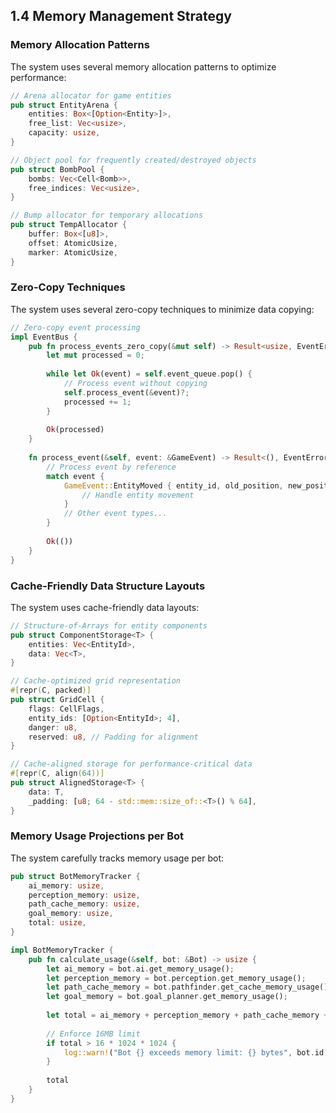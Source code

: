 ## 1.4 Memory Management Strategy

### Memory Allocation Patterns

The system uses several memory allocation patterns to optimize performance:

```rust
// Arena allocator for game entities
pub struct EntityArena {
    entities: Box<[Option<Entity>]>,
    free_list: Vec<usize>,
    capacity: usize,
}

// Object pool for frequently created/destroyed objects
pub struct BombPool {
    bombs: Vec<Cell<Bomb>>,
    free_indices: Vec<usize>,
}

// Bump allocator for temporary allocations
pub struct TempAllocator {
    buffer: Box<[u8]>,
    offset: AtomicUsize,
    marker: AtomicUsize,
}
```

### Zero-Copy Techniques

The system uses several zero-copy techniques to minimize data copying:

```rust
// Zero-copy event processing
impl EventBus {
    pub fn process_events_zero_copy(&mut self) -> Result<usize, EventError> {
        let mut processed = 0;
        
        while let Ok(event) = self.event_queue.pop() {
            // Process event without copying
            self.process_event(&event)?;
            processed += 1;
        }
        
        Ok(processed)
    }
    
    fn process_event(&self, event: &GameEvent) -> Result<(), EventError> {
        // Process event by reference
        match event {
            GameEvent::EntityMoved { entity_id, old_position, new_position } => {
                // Handle entity movement
            }
            // Other event types...
        }
        
        Ok(())
    }
}
```

### Cache-Friendly Data Structure Layouts

The system uses cache-friendly data layouts:

```rust
// Structure-of-Arrays for entity components
pub struct ComponentStorage<T> {
    entities: Vec<EntityId>,
    data: Vec<T>,
}

// Cache-optimized grid representation
#[repr(C, packed)]
pub struct GridCell {
    flags: CellFlags,
    entity_ids: [Option<EntityId>; 4],
    danger: u8,
    reserved: u8, // Padding for alignment
}

// Cache-aligned storage for performance-critical data
#[repr(C, align(64))]
pub struct AlignedStorage<T> {
    data: T,
    _padding: [u8; 64 - std::mem::size_of::<T>() % 64],
}
```

### Memory Usage Projections per Bot

The system carefully tracks memory usage per bot:

```rust
pub struct BotMemoryTracker {
    ai_memory: usize,
    perception_memory: usize,
    path_cache_memory: usize,
    goal_memory: usize,
    total: usize,
}

impl BotMemoryTracker {
    pub fn calculate_usage(&self, bot: &Bot) -> usize {
        let ai_memory = bot.ai.get_memory_usage();
        let perception_memory = bot.perception.get_memory_usage();
        let path_cache_memory = bot.pathfinder.get_cache_memory_usage();
        let goal_memory = bot.goal_planner.get_memory_usage();
        
        let total = ai_memory + perception_memory + path_cache_memory + goal_memory;
        
        // Enforce 16MB limit
        if total > 16 * 1024 * 1024 {
            log::warn!("Bot {} exceeds memory limit: {} bytes", bot.id, total);
        }
        
        total
    }
}
```

